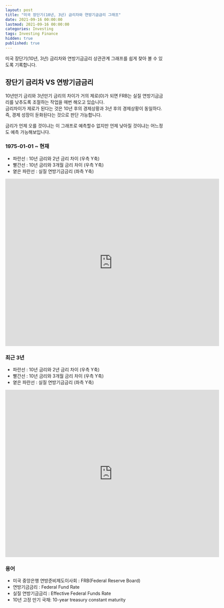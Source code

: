 ```yaml
---
layout: post
title: "미국 장단기(10년, 3년) 금리차와 연방기금금리 그래프"
date: 2021-09-16 00:00:00
lastmod: 2021-09-16 00:00:00
categories: Investing
tags: Investing Finance
hidden: true
published: true
---
```


미국 장단기(10년, 3년) 금리차와 연방기금금리 상관관계 그래프를 쉽게 찾아 볼 수 있도록 기록합니다.  

<!--more-->


## 장단기 금리차 VS 연방기금금리 

10년만기 금리와 3년만기 금리의 차이가 거의 제로(0)가 되면 FRB는 실질 연방기금금리를 낮추도록 조절하는 작업을 매번 해오고 있습니다.  
금리차이가 제로가 된다는 것은 10년 후의 경제상황과 3년 후의 경제상황이 동일하다. 즉, 경제 성장이 둔화된다는 것으로 판단 가능합니다.  

금리가 언제 오를 것이냐는 이 그래프로 예측할수 없지만 언제 낮아질 것이냐는 어느정도 예측 가능해보입니다.  

### 1975-01-01 ~ 현재

  * 파란선 : 10년 금리와 2년 금리 차이 (우측 Y축)
  * 빨간선 : 10년 금리와 3개월 금리 차이 (우측 Y축)
  * 옅은 파란선 : 실질 연방기금금리 (좌측 Y축)

<iframe src="https://fred.stlouisfed.org/graph/graph-landing.php?g=Dq5M&width=670&height=475" scrolling="no" frameborder="0" style="overflow:hidden; width:670px; height:525px;" allowTransparency="true" loading="lazy"></iframe>

### 최근 3년

  * 파란선 : 10년 금리와 2년 금리 차이 (우측 Y축)
  * 빨간선 : 10년 금리와 3개월 금리 차이 (우측 Y축)
  * 옅은 파란선 : 실질 연방기금금리 (좌측 Y축)

<iframe src="https://fred.stlouisfed.org/graph/graph-landing.php?g=GOdz&width=670&height=475" scrolling="no" frameborder="0" style="overflow:hidden; width:670px; height:525px;" allowTransparency="true" loading="lazy"></iframe>

### 용어

  * 미국 중앙은행 연방준비제도이사회 : FRB(Federal Reserve Board)
  * 연방기금금리 : Federal Fund Rate
  * 실질 연방기금금리 : Effective Federal Funds Rate
  * 10년 고정 만기 국채: 10-year treasury constant maturity 







